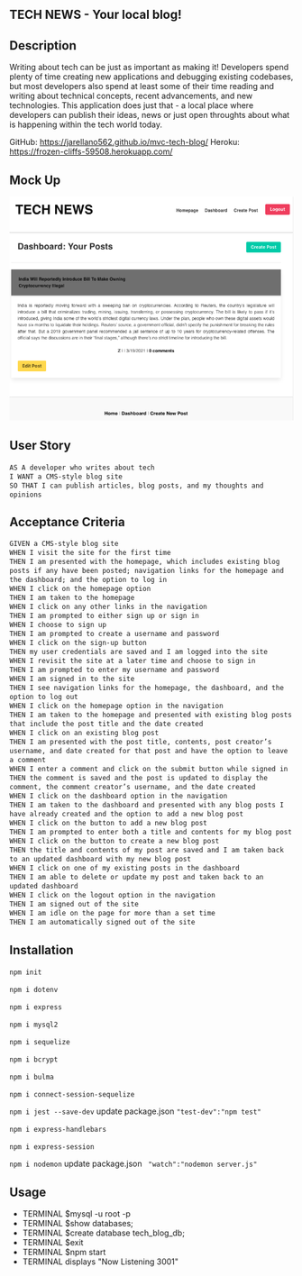 ## TECH NEWS - Your local blog!
## Description
Writing about tech can be just as important as making it! Developers spend plenty of time creating new applications and debugging existing codebases, but most developers also spend at least some of their time reading and writing about technical concepts, recent advancements, and new technologies. This application does just that - a local place where developers can publish their ideas, news or just open throughts about what is happening within the tech world today.

GitHub:  https://jarellano562.github.io/mvc-tech-blog/
Heroku:  https://frozen-cliffs-59508.herokuapp.com/
## Mock Up 
![MOCKUP](mockup.png) 
## User Story
  
```
AS A developer who writes about tech
I WANT a CMS-style blog site
SO THAT I can publish articles, blog posts, and my thoughts and opinions
```
  
## Acceptance Criteria
  
``` 
GIVEN a CMS-style blog site
WHEN I visit the site for the first time
THEN I am presented with the homepage, which includes existing blog posts if any have been posted; navigation links for the homepage and the dashboard; and the option to log in
WHEN I click on the homepage option
THEN I am taken to the homepage
WHEN I click on any other links in the navigation
THEN I am prompted to either sign up or sign in
WHEN I choose to sign up
THEN I am prompted to create a username and password
WHEN I click on the sign-up button
THEN my user credentials are saved and I am logged into the site
WHEN I revisit the site at a later time and choose to sign in
THEN I am prompted to enter my username and password
WHEN I am signed in to the site
THEN I see navigation links for the homepage, the dashboard, and the option to log out
WHEN I click on the homepage option in the navigation
THEN I am taken to the homepage and presented with existing blog posts that include the post title and the date created
WHEN I click on an existing blog post
THEN I am presented with the post title, contents, post creator’s username, and date created for that post and have the option to leave a comment
WHEN I enter a comment and click on the submit button while signed in
THEN the comment is saved and the post is updated to display the comment, the comment creator’s username, and the date created
WHEN I click on the dashboard option in the navigation
THEN I am taken to the dashboard and presented with any blog posts I have already created and the option to add a new blog post
WHEN I click on the button to add a new blog post
THEN I am prompted to enter both a title and contents for my blog post
WHEN I click on the button to create a new blog post
THEN the title and contents of my post are saved and I am taken back to an updated dashboard with my new blog post
WHEN I click on one of my existing posts in the dashboard
THEN I am able to delete or update my post and taken back to an updated dashboard
WHEN I click on the logout option in the navigation
THEN I am signed out of the site
WHEN I am idle on the page for more than a set time
THEN I am automatically signed out of the site 
```
## Installation 
`npm init`

`npm i dotenv`

`npm i express`

`npm i mysql2`

`npm i sequelize`

`npm i bcrypt`

`npm i bulma`

`npm i connect-session-sequelize`

`npm i jest --save-dev` update package.json `"test-dev":"npm test"`

`npm i express-handlebars`

`npm i express-session`

`npm i nodemon` update package.json  ` "watch":"nodemon server.js"`

## Usage
- TERMINAL $mysql -u root -p
- TERMINAL $show databases;
- TERMINAL $create database tech_blog_db;
- TERMINAL $exit 
- TERMINAL $npm start
- TERMINAL displays "Now Listening 3001"